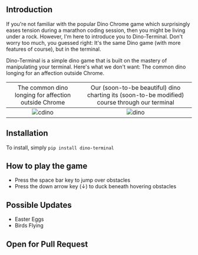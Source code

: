 ## Introduction

If you're not familiar with the popular Dino Chrome game which surprisingly eases tension during a marathon coding session, then you might be living under a rock. However, I'm here to introduce you to Dino-Terminal. Don't worry too much, you guessed right: It's the same Dino game (with more features of course), but in the terminal. 

Dino-Terminal is a simple dino game that is built on the mastery of manipulating your terminal.
Here's what we don't want: The common dino longing for an affection outside Chrome.

| <span style="font-weight:normal">The common dino longing for affection outside Chrome</span> | <span style="font-weight:normal">Our (soon-to-be beautiful) dino charting its (soon-to-be modified) course through our terminal</span> |
:--------:|:--------:
![cdino](https://github.com/nelsonifechukwu/dino-terminal/assets/44223263/1083a758-3b4f-4b84-b2a6-27dbd4a82335)  |  ![dino](https://github.com/nelsonifechukwu/dino-terminal/assets/44223263/4c0001bd-9263-4c53-bb75-b3b88b65aeb1)

## Installation
To install, simply ```pip install dino-terminal``` 

## How to play the game
- Press the space bar key to jump over obstacles
- Press the down arrow key (↓) to duck beneath hovering obstacles

## Possible Updates
- Easter Eggs
- Birds Flying

## Open for Pull Request
